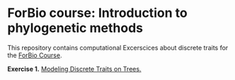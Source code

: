 # ForBio course: Introduction to phylogenetic methods
 
This repository contains computational Excerscices about discrete traits for the [ForBio Course](https://www.forbio.uio.no/events/courses/2021/Bergen_Phylogenetics_2021.html).

**Exercise 1.** [Modeling Discrete Traits on Trees.](https://github.com/sergeitarasov/ForBio-Course/wiki/Modeling-Discrete-Traits-on-Trees)

